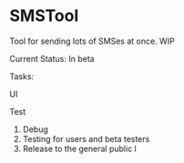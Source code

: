 # SMSTool
Tool for sending lots of SMSes at once. WIP

Current Status: In beta 

Tasks: <p/>
UI <p/>
Test <p/>

1. Debug
2. Testing for users and beta testers
2. Release to the general public l

